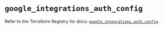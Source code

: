 # `google_integrations_auth_config`

Refer to the Terraform Registry for docs: [`google_integrations_auth_config`](https://registry.terraform.io/providers/hashicorp/google-beta/6.34.0/docs/resources/google_integrations_auth_config).
